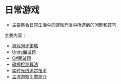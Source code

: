 # 日常游戏
  * 主要集合日常生活中的游戏开发中所遇到的问题和技巧

主要内容：

  * [游戏同步策略](game_synchronization_strategy/README.md)
  * [Unity面试题](unity_interview_topics.md)
  * [C#面试题](csharp_interview_topics.md)
  * [碰撞检测算法](collision_detection_algorithm/README.md)
  * [实时光线追踪技术](realtime_ray_tracing_technology/README.md)
  * [主流游戏引擎简介](mainstream_game_engine/README.md)
